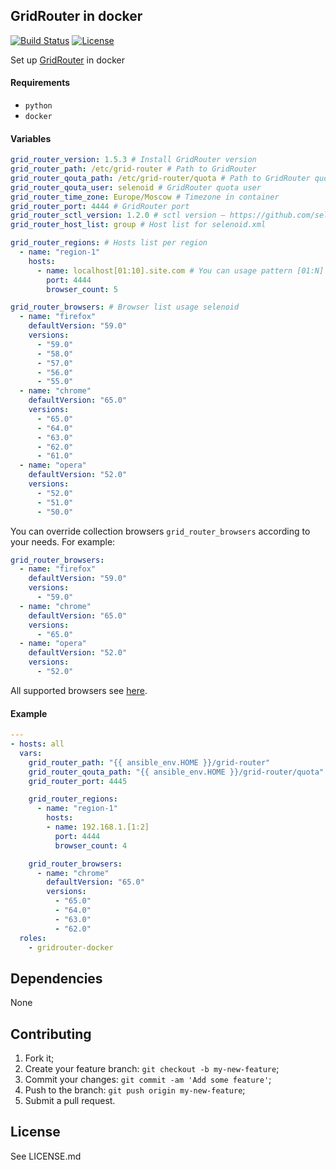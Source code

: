 ## GridRouter in docker
[![Build Status](https://travis-ci.org/iqoption/gridrouter-docker.svg?branch=add-travis)](https://travis-ci.org/iqoption/gridrouter-docker)
[![License](https://img.shields.io/badge/License-Apache%202.0-blue.svg)](https://opensource.org/licenses/Apache-2.0)

Set up [GridRouter](https://github.com/aerokube/ggr) in docker

#### Requirements

* `python`
* `docker`

#### Variables

```yaml
grid_router_version: 1.5.3 # Install GridRouter version
grid_router_path: /etc/grid-router # Path to GridRouter
grid_router_qouta_path: /etc/grid-router/quota # Path to GridRouter quota
grid_router_qouta_user: selenoid # GridRouter quota user
grid_router_time_zone: Europe/Moscow # Timezone in container
grid_router_port: 4444 # GridRouter port
grid_router_sctl_version: 1.2.0 # sctl version — https://github.com/seleniumkit/sctl/releases
grid_router_host_list: group # Host list for selenoid.xml

grid_router_regions: # Hosts list per region
  - name: "region-1"
    hosts:
      - name: localhost[01:10].site.com # You can usage pattern [01:N]
        port: 4444
        browser_count: 5

grid_router_browsers: # Browser list usage selenoid
  - name: "firefox"
    defaultVersion: "59.0"
    versions:
      - "59.0"
      - "58.0"
      - "57.0"
      - "56.0"
      - "55.0"
  - name: "chrome"
    defaultVersion: "65.0"
    versions:
      - "65.0"
      - "64.0"
      - "63.0"
      - "62.0"
      - "61.0"
  - name: "opera"
    defaultVersion: "52.0"
    versions:
      - "52.0"
      - "51.0"
      - "50.0"
```

You can override collection browsers `grid_router_browsers` according to your needs.
For example:
```yaml
grid_router_browsers:
  - name: "firefox"
    defaultVersion: "59.0"
    versions:
      - "59.0"
  - name: "chrome"
    defaultVersion: "65.0"
    versions:
      - "65.0"
  - name: "opera"
    defaultVersion: "52.0"
    versions:
      - "52.0"
```

All supported browsers see [here](https://github.com/aerokube/selenoid#ready-to-use-browser-images).

#### Example

```yaml
---
- hosts: all
  vars:
    grid_router_path: "{{ ansible_env.HOME }}/grid-router"
    grid_router_qouta_path: "{{ ansible_env.HOME }}/grid-router/quota"
    grid_router_port: 4445

    grid_router_regions:
      - name: "region-1"
        hosts:
        - name: 192.168.1.[1:2]
          port: 4444
          browser_count: 4

    grid_router_browsers:
      - name: "chrome"
        defaultVersion: "65.0"
        versions:
          - "65.0"
          - "64.0"
          - "63.0"
          - "62.0"
  roles:
    - gridrouter-docker
```

## Dependencies
None

## Contributing
1. Fork it;
2. Create your feature branch: `git checkout -b my-new-feature`;
3. Commit your changes: `git commit -am 'Add some feature'`;
4. Push to the branch: `git push origin my-new-feature`;
5. Submit a pull request.

## License
See LICENSE.md
